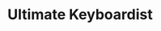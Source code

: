 ---
layout: encrypted
title: Ultimate Keyboardist
tags: notes acc music
src: https://www.jazzpiano.top/

encrypted: 6a85d5bc1e3f0b45fb08afa8a9892c77d48218a61a8a3a30ae4472c60ebd87dbU2FsdGVkX1/edPc8FX3IsMW6TNgRv1eKgcoAf9Yc1fXvvFObnz+lYAQ4BDgeRdYOr8RLmuL1No5ImM2/SVdUZw==
---